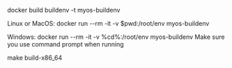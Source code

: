 docker build buildenv -t myos-buildenv

Linux or MacOS:		docker run --rm -it -v $pwd:/root/env myos-buildenv

Windows:		docker run --rm -it -v %cd%:/root/env myos-buildenv
Make sure you use command prompt when running

make build-x86_64
